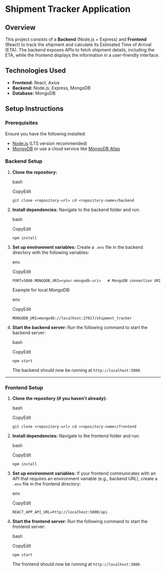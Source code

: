 Shipment Tracker Application
============================

Overview
--------

This project consists of a **Backend** (Node.js + Express) and **Frontend** (React) to track the shipment and calculate its Estimated Time of Arrival (ETA). The backend exposes APIs to fetch shipment details, including the ETA, while the frontend displays the information in a user-friendly interface.

Technologies Used
-----------------

-   **Frontend:** React, Axios
-   **Backend:** Node.js, Express, MongoDB
-   **Database:** MongoDB

Setup Instructions
------------------

### Prerequisites

Ensure you have the following installed:

-   [Node.js](https://nodejs.org/) (LTS version recommended)
-   [MongoDB](https://www.mongodb.com/try/download/community) or use a cloud service like [MongoDB Atlas](https://www.mongodb.com/cloud/atlas)

### Backend Setup

1.  **Clone the repository:**

    bash

    CopyEdit

    `git clone <repository-url>
    cd <repository-name>/backend`

2.  **Install dependencies:** Navigate to the backend folder and run:

    bash

    CopyEdit

    `npm install`

3.  **Set up environment variables:** Create a `.env` file in the backend directory with the following variables:

    env

    CopyEdit

    `PORT=5000
    MONGODB_URI=<your-mongodb-uri>   # MongoDB connection URI`

    Example for local MongoDB:

    env

    CopyEdit

    `MONGODB_URI=mongodb://localhost:27017/shipment_tracker`

4.  **Start the backend server:** Run the following command to start the backend server:

    bash

    CopyEdit

    `npm start`

    The backend should now be running at `http://localhost:5000`.

* * * * *

### Frontend Setup

1.  **Clone the repository (if you haven't already):**

    bash

    CopyEdit

    `git clone <repository-url>
    cd <repository-name>/frontend`

2.  **Install dependencies:** Navigate to the frontend folder and run:

    bash

    CopyEdit

    `npm install`

3.  **Set up environment variables:** If your frontend communicates with an API that requires an environment variable (e.g., backend URL), create a `.env` file in the frontend directory:

    env

    CopyEdit

    `REACT_APP_API_URL=http://localhost:5000/api`

4.  **Start the frontend server:** Run the following command to start the frontend server:

    bash

    CopyEdit

    `npm start`

    The frontend should now be running at `http://localhost:3000`.
